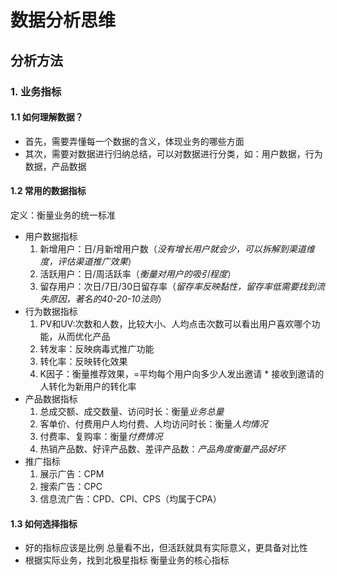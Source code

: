 # 数据分析思维
##  分析方法
### 1. 业务指标
#### 1.1 如何理解数据？
* 首先，需要弄懂每一个数据的含义，体现业务的哪些方面
* 其次，需要对数据进行归纳总结，可以对数据进行分类，如：用户数据，行为数据，产品数据
#### 1.2 常用的数据指标
定义：衡量业务的统一标准
* 用户数据指标
     1. 新增用户：日/月新增用户数（*没有增长用户就会少，可以拆解到渠道维度，评估渠道推广效果*）
     2. 活跃用户：日/周活跃率（*衡量对用户的吸引程度*）
     3. 留存用户：次日/7日/30日留存率（*留存率反映黏性，留存率低需要找到流失原因，著名的40-20-10法则*）
* 行为数据指标
     1. PV和UV:次数和人数，比较大小、人均点击次数可以看出用户喜欢哪个功能，从而优化产品
     2. 转发率：反映病毒式推广功能
     3. 转化率：反映转化效果
     4. K因子：衡量推荐效果，=平均每个用户向多少人发出邀请 * 接收到邀请的人转化为新用户的转化率
* 产品数据指标
     1. 总成交额、成交数量、访问时长：衡量*业务总量*
     2. 客单价、付费用户人均付费、人均访问时长：衡量*人均情况*
     3. 付费率、复购率：衡量*付费情况*
     4. 热销产品数、好评产品数、差评产品数：*产品角度衡量产品好坏*
* 推广指标
     1. 展示广告：CPM
     2. 搜索广告：CPC
     3. 信息流广告：CPD、CPI、CPS（均属于CPA）
#### 1.3 如何选择指标    
* 好的指标应该是比例
  总量看不出，但活跃就具有实际意义，更具备对比性
* 根据实际业务，找到北极星指标
  衡量业务的核心指标
